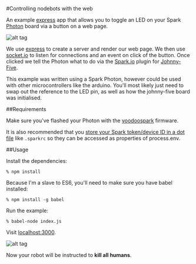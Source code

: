 #Controlling nodebots with the web

An example [express](http://expressjs.com/ "express") app that allows you to toggle an LED on your
Spark [Photon](https://store.particle.io/ "Get a Photon!") board via a button on a web page.  

![alt tag](https://github.com/chrisbuttery/nodebot-with-express-and-spark-io/blob/master/photon.png)

We use [express](http://expressjs.com/ "express") to create a server and render our web page. We
then use [socket.io](http://socket.io/ "socket.io") to listen for connections and an event on click
of the button. Once clicked we tell the Photon what to do via the [Spark.io](https://github.com/rwaldron/spark-io "Spark.io plugin for Johnny-Five") plugin for [Johnny-Five]("https://github.com/rwaldron/johnny-five" "Johnny-Five").

This example was written using a Spark Photon, however could be used with other microcontrollers like the arduino. You'll most likely just need to swap out the reference to the LED pin, as well as how the johnny-five board was initialised.

##Requirements

Make sure you've flashed your Photon with the [voodoospark](https://github.com/voodootikigod/voodoospark "voodoospark") firmware.

It is also recommended that you [store your Spark token/device ID in a dot file](https://github.com/rwaldron/spark-io#getting-started) like `.sparkrc` so they can be accessed as properties of process.env.

##Usage

Install the dependencies:

```
% npm install
```

Because I'm a slave to ES6, you'll need to make sure you have
babel installed:

```
% npm install -g babel
```

Run the example:

```
% babel-node index.js
```

Visit [localhost:3000](http://localhost:3000).

![alt tag](https://github.com/chrisbuttery/nodebot-with-express-and-spark-io/blob/master/web.png)


Now your robot will be instructed to **kill all humans**.
